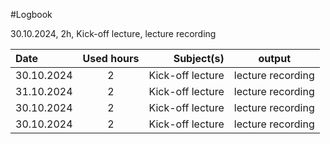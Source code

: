 #Logbook

 30.10.2024, 2h, Kick-off lecture, lecture recording

 | Date  | Used hours |Subject(s) |  output |
| :---         |     :---:      |          ---: |    :---: |
| 30.10.2024  | 2  | Kick-off lecture  | lecture recording |
| 31.10.2024  | 2  | Kick-off lecture  | lecture recording |
| 30.10.2024  | 2  | Kick-off lecture  | lecture recording |
| 30.10.2024  | 2  | Kick-off lecture  | lecture recording |
